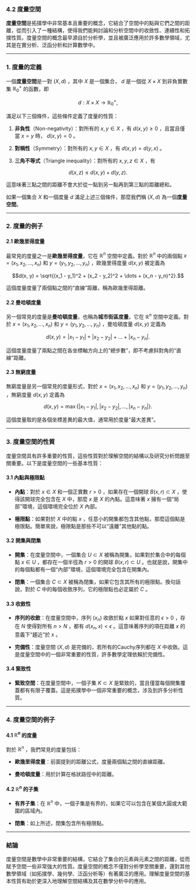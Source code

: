 ### 4.2 度量空間

**度量空間**是拓撲學中非常基本且重要的概念，它結合了空間中的點與它們之間的距離，從而引入了一種結構，使得我們能夠討論和分析空間中的收斂性、連續性和拓撲性質。度量空間的概念最早源自於分析學，並且被廣泛應用於許多數學領域，尤其是在實分析、泛函分析和計算數學中。

---

### 1. 度量的定義

一個**度量空間**是一對  $`(X, d)`$ ，其中  $`X`$  是一個集合， $`d`$  是一個從  $`X \times X`$  到非負實數集  $`\mathbb{R}_0^+`$  的函數，即

```math
d: X \times X \to \mathbb{R}_0^+,
```

滿足以下三個條件，這些條件定義了度量的性質：

1. **非負性**（Non-negativity）：對所有的  $`x, y \in X`$ ，有  $`d(x, y) \geq 0`$ ，且當且僅當  $`x = y`$  時， $`d(x, y) = 0`$ 。

2. **對稱性**（Symmetry）：對所有的  $`x, y \in X`$ ，有  $`d(x, y) = d(y, x)`$ 。

3. **三角不等式**（Triangle inequality）：對所有的  $`x, y, z \in X`$ ，有

```math
d(x, z) \leq d(x, y) + d(y, z).
```

這意味著三點之間的距離不會大於從一點到另一點再到第三點的距離總和。

如果一個集合  $`X`$  和一個度量  $`d`$  滿足上述三個條件，那麼我們稱  $`(X, d)`$  為一個**度量空間**。

---

### 2. 度量的例子

#### 2.1 歐幾里得度量

最常見的度量之一是**歐幾里得度量**，它在  $`\mathbb{R}^n`$  空間中定義。對於  $`\mathbb{R}^n`$  中的兩個點  $`x = (x_1, x_2, \dots, x_n)`$  和  $`y = (y_1, y_2, \dots, y_n)`$ ，歐幾里得度量  $`d(x, y)`$  被定義為

```math
d(x, y) = \sqrt{(x_1 - y_1)^2 + (x_2 - y_2)^2 + \dots + (x_n - y_n)^2}.
```

這個度量度量了兩個點之間的“直線”距離，稱為歐幾里得距離。

#### 2.2 曼哈頓度量

另一個常見的度量是**曼哈頓度量**，也稱為**城市街區度量**，它在  $`\mathbb{R}^n`$  空間中定義。對於  $`x = (x_1, x_2, \dots, x_n)`$  和  $`y = (y_1, y_2, \dots, y_n)`$ ，曼哈頓度量  $`d(x, y)`$  定義為

```math
d(x, y) = |x_1 - y_1| + |x_2 - y_2| + \dots + |x_n - y_n|.
```

這個度量度量了兩點之間在各坐標軸方向上的“總步數”，即不考慮斜對角的“直線”距離。

#### 2.3 無窮度量

無窮度量是另一個常見的度量形式，對於  $`x = (x_1, x_2, \dots, x_n)`$  和  $`y = (y_1, y_2, \dots, y_n)`$ ，無窮度量  $`d(x, y)`$  定義為

```math
d(x, y) = \max \{ |x_1 - y_1|, |x_2 - y_2|, \dots, |x_n - y_n| \}.
```

這個度量取的是各個坐標差異的最大值，通常用於度量“最大差異”。

---

### 3. 度量空間的性質

度量空間具有許多重要的性質，這些性質對於理解空間的結構以及研究分析問題至關重要。以下是度量空間的一些基本性質：

#### 3.1 內點與極限點

- **內點**：對於  $`x \in X`$  和一個正實數  $`r > 0`$ ，如果存在一個開球  $`B(x, r) \subset X`$ ，使得該開球完全包含在  $`X`$  中，那麼  $`x`$  是  $`X`$  的內點。這意味著  $`x`$  擁有一個“局部”環境，這個環境完全位於  $`X`$  內部。

- **極限點**：如果對於  $`X`$  中的點  $`x`$ ，任意小的開集都包含其他點，那麼這個點是極限點。簡單來說，極限點是那些不可以“遠離”其他點的點。

#### 3.2 開集與閉集

- **開集**：在度量空間中，一個集合  $`U \subset X`$  被稱為開集，如果對於集合中的每個點  $`x \in U`$ ，都存在一個半徑為  $`r > 0`$  的開球  $`B(x, r) \subset U`$ 。也就是說，開集中的每個點都有一個“內部”環境，這個環境完全包含在開集內。

- **閉集**：一個集合  $`C \subset X`$  被稱為閉集，如果它包含其所有的極限點。換句話說，對於  $`C`$  中的每個收斂序列，它的極限點也必定屬於  $`C`$ 。

#### 3.3 收斂性

- **序列的收斂**：在度量空間中，序列  $`(x_n)`$  收斂於點  $`x`$  如果對任意的  $`\epsilon > 0`$ ，存在  $`N`$  使得對所有  $`n > N`$ ，都有  $`d(x_n, x) < \epsilon`$ 。這意味著序列的項在距離  $`x`$  的意義下“趨近”於  $`x`$ 。

- **完備性**：度量空間  $`(X, d)`$  是完備的，若所有的Cauchy序列都在  $`X`$  中收斂。這是度量空間中的一個非常重要的性質，許多數學定理依賴於完備性。

#### 3.4 緊致性

- **緊致空間**：在度量空間中，一個子集  $`K \subset X`$  是緊致的，當且僅當每個開集覆蓋都有有限子覆蓋。這是拓撲學中一個非常重要的概念，涉及到許多分析性質。

---

### 4. 度量空間的例子

#### 4.1  $`\mathbb{R}^n`$  的度量

對於  $`\mathbb{R}^n`$ ，我們常見的度量包括：

- **歐幾里得度量**：前面提到的距離公式，度量兩個點之間的直線距離。

- **曼哈頓度量**：用於計算在格狀路徑中的距離。

#### 4.2  $`\mathbb{R}^n`$  的子集

- **有界子集**：在  $`\mathbb{R}^n`$  中，一個子集是有界的，如果它可以包含在某個大圓或大範圍的區域內。

- **閉集**：如上所述，閉集包含所有極限點。

---

### 結論

度量空間是數學中非常重要的結構，它結合了集合的元素與元素之間的距離，從而賦予空間一些非常強大的性質。度量空間的概念不僅對分析學至關重要，還對其他數學領域（如拓撲學、幾何學、泛函分析等）有著廣泛的應用。理解度量空間的基本性質有助於更深入地理解空間結構及其在數學分析中的應用。
